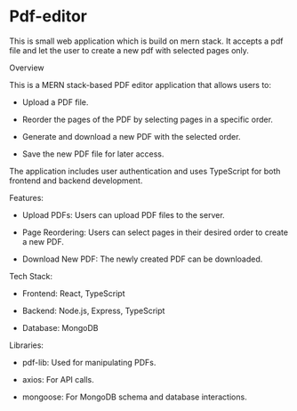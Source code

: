# Pdf-editor
This is small web application which is build on mern stack. It accepts a pdf file and let the user to create a new pdf with selected pages only.

Overview

This is a MERN stack-based PDF editor application that allows users to:

- Upload a PDF file.

- Reorder the pages of the PDF by selecting pages in a specific order.

- Generate and download a new PDF with the selected order.

- Save the new PDF file for later access.
  

The application includes user authentication and uses TypeScript for both frontend and backend development.

Features:

- Upload PDFs: Users can upload PDF files to the server.

- Page Reordering: Users can select pages in their desired order to create a new PDF.

- Download New PDF: The newly created PDF can be downloaded.


Tech Stack:

- Frontend: React, TypeScript

- Backend: Node.js, Express, TypeScript

- Database: MongoDB

Libraries:

- pdf-lib: Used for manipulating PDFs.

- axios: For API calls.

- mongoose: For MongoDB schema and database interactions.
